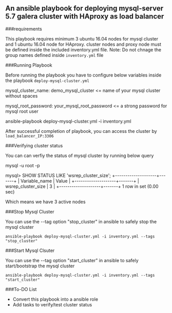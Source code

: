 ## An ansible playbook for deploying mysql-server 5.7 galera cluster with HAproxy as load balancer

###requirements

This playbook requires minimum 3 ubuntu 16.04 nodes for mysql cluster and 1 ubuntu 16.04 node for HAproxy. cluster nodes and proxy node must be defined inside the included inventory.yml file.
Note: Do not chnage the group names defined inside `inventory.yml` file



###Running Playbook

Before running the playbook you have to configure below variables inside the playbook `deploy-mysql-cluster.yml`

mysql_cluster_name: demo_mysql_cluster  <= name of your mysql cluster without spaces 

mysql_root_password: your_mysql_root_password <= a strong password for mysql root user


ansible-playbook deploy-mysql-cluster.yml -i inventory.yml

After successful completion of playbook, you can access the cluster by `load_balancer_IP:3306`

###Verifying cluster status

You can can verfiy the status of mysql cluster by running below query   

mysql -u root -p 

mysql> SHOW STATUS LIKE 'wsrep_cluster_size';
+--------------------+-------+
| Variable_name      | Value |
+--------------------+-------+
| wsrep_cluster_size | 3     |
+--------------------+-------+
1 row in set (0.00 sec)

Which means we have 3 active nodes 
 

###Stop Mysql Cluster

You can use the --tag option "stop_cluster" in ansible to safely stop the mysql cluster

`ansible-playbook deploy-mysql-cluster.yml -i inventory.yml --tags "stop_cluster"`

###Start Mysql Clsuter


You can use the --tag option "start_cluster" in ansible to safely start/bootstrap the mysql cluster

`ansible-playbook deploy-mysql-cluster.yml -i inventory.yml --tags "start_cluster"`


###To-DO List

* Convert this playbook into a ansible role
* Add tasks to verify/test cluster status 
